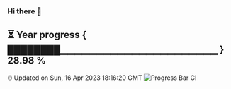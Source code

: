 ### Hi there 👋
⏳ Year progress { ████████▁▁▁▁▁▁▁▁▁▁▁▁▁▁▁▁▁▁▁▁▁▁ } 28.98 %
---
⏰ Updated on Sun, 16 Apr 2023 18:16:20 GMT
![Progress Bar CI](https://github.com/liununu/liununu/workflows/Progress%20Bar%20CI/badge.svg)
